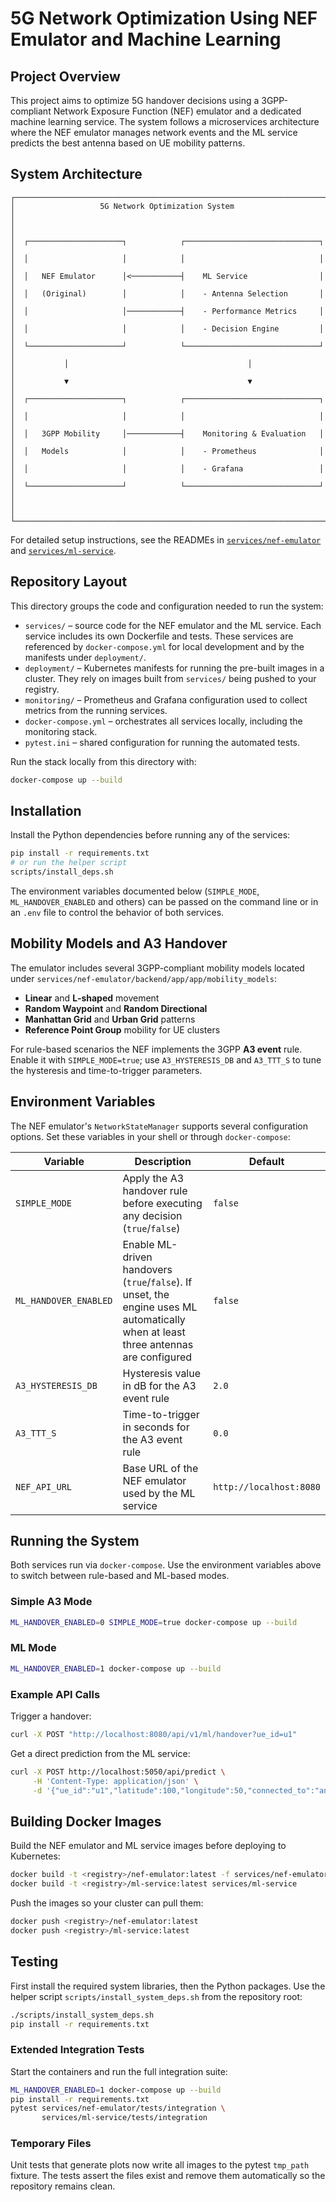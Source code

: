 # 5G Network Optimization Using NEF Emulator and Machine Learning

## Project Overview
This project aims to optimize 5G handover decisions using a 3GPP-compliant Network Exposure Function (NEF) emulator and a dedicated machine learning service. The system follows a microservices architecture where the NEF emulator manages network events and the ML service predicts the best antenna based on UE mobility patterns.

## System Architecture
```
┌─────────────────────────────────────────────────────────────────────────┐
│                   5G Network Optimization System                        │
│                                                                         │
│  ┌─────────────────────┐            ┌──────────────────────────────┐    │
│  │                     │            │                              │    │
│  │   NEF Emulator      │<───────────┤    ML Service                │    │
│  │   (Original)        │            │    - Antenna Selection       │    │
│  │                     │────────────┤    - Performance Metrics     │    │
│  │                     │            │    - Decision Engine         │    │
│  └─────────────────────┘            └──────────────────────────────┘    │
│           │                                        │                    │
│           ▼                                        ▼                    │
│  ┌─────────────────────┐            ┌──────────────────────────────┐    │
│  │                     │            │                              │    │
│  │   3GPP Mobility     │────────────┤    Monitoring & Evaluation   │    │
│  │   Models            │            │    - Prometheus              │    │
│  │                     │            │    - Grafana                 │    │
│  └─────────────────────┘            └──────────────────────────────┘    │
│                                                                         │
└─────────────────────────────────────────────────────────────────────────┘
```
For detailed setup instructions, see the READMEs in [`services/nef-emulator`](services/nef-emulator/README.md) and [`services/ml-service`](services/ml-service/README.md).

## Repository Layout

This directory groups the code and configuration needed to run the system:

- `services/` – source code for the NEF emulator and the ML service. Each
  service includes its own Dockerfile and tests. These services are referenced by
  `docker-compose.yml` for local development and by the manifests under
  `deployment/`.
- `deployment/` – Kubernetes manifests for running the pre-built images in a
  cluster. They rely on images built from `services/` being pushed to your
  registry.
- `monitoring/` – Prometheus and Grafana configuration used to collect metrics
  from the running services.
- `docker-compose.yml` – orchestrates all services locally, including the
  monitoring stack.
- `pytest.ini` – shared configuration for running the automated tests.

Run the stack locally from this directory with:

```bash
docker-compose up --build
```

## Installation
Install the Python dependencies before running any of the services:

```bash
pip install -r requirements.txt
# or run the helper script
scripts/install_deps.sh
```

The environment variables documented below (`SIMPLE_MODE`, `ML_HANDOVER_ENABLED`
and others) can be passed on the command line or in an `.env` file to control
the behavior of both services.


## Mobility Models and A3 Handover
The emulator includes several 3GPP-compliant mobility models located under
`services/nef-emulator/backend/app/app/mobility_models`:

- **Linear** and **L‑shaped** movement
- **Random Waypoint** and **Random Directional**
- **Manhattan Grid** and **Urban Grid** patterns
- **Reference Point Group** mobility for UE clusters

For rule-based scenarios the NEF implements the 3GPP **A3 event** rule. Enable
it with `SIMPLE_MODE=true`; use `A3_HYSTERESIS_DB` and `A3_TTT_S` to tune the
hysteresis and time-to-trigger parameters.

## Environment Variables
The NEF emulator's `NetworkStateManager` supports several configuration options. Set these variables in your shell or through `docker-compose`:

| Variable | Description | Default |
|----------|-------------|---------|
| `SIMPLE_MODE` | Apply the A3 handover rule before executing any decision (`true`/`false`) | `false` |
| `ML_HANDOVER_ENABLED` | Enable ML-driven handovers (`true`/`false`). If unset, the engine uses ML automatically when at least three antennas are configured | `false` |
| `A3_HYSTERESIS_DB` | Hysteresis value in dB for the A3 event rule | `2.0` |
| `A3_TTT_S` | Time-to-trigger in seconds for the A3 event rule | `0.0` |
| `NEF_API_URL` | Base URL of the NEF emulator used by the ML service | `http://localhost:8080` |

## Running the System
Both services run via `docker-compose`. Use the environment variables above to switch between rule-based and ML-based modes.

### Simple A3 Mode
```bash
ML_HANDOVER_ENABLED=0 SIMPLE_MODE=true docker-compose up --build
```

### ML Mode
```bash
ML_HANDOVER_ENABLED=1 docker-compose up --build
```

### Example API Calls
Trigger a handover:
```bash
curl -X POST "http://localhost:8080/api/v1/ml/handover?ue_id=u1"
```

Get a direct prediction from the ML service:
```bash
curl -X POST http://localhost:5050/api/predict \
     -H 'Content-Type: application/json' \
     -d '{"ue_id":"u1","latitude":100,"longitude":50,"connected_to":"antenna_1","rf_metrics":{"antenna_1":{"rsrp":-80,"sinr":15},"antenna_2":{"rsrp":-90,"sinr":10}}}'
```

## Building Docker Images

Build the NEF emulator and ML service images before deploying to Kubernetes:

```bash
docker build -t <registry>/nef-emulator:latest -f services/nef-emulator/backend/Dockerfile.backend services/nef-emulator
docker build -t <registry>/ml-service:latest services/ml-service
```

Push the images so your cluster can pull them:

```bash
docker push <registry>/nef-emulator:latest
docker push <registry>/ml-service:latest
```

## Testing
First install the required system libraries, then the Python packages. Use the helper script `scripts/install_system_deps.sh` from the repository root:
```bash
./scripts/install_system_deps.sh
pip install -r requirements.txt
```

### Extended Integration Tests
Start the containers and run the full integration suite:
```bash
ML_HANDOVER_ENABLED=1 docker-compose up --build
pip install -r requirements.txt
pytest services/nef-emulator/tests/integration \
       services/ml-service/tests/integration
```

### Temporary Files
Unit tests that generate plots now write all images to the pytest `tmp_path`
fixture. The tests assert the files exist and remove them automatically so the
repository remains clean.
